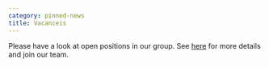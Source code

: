 ```yaml
---
category: pinned-news
title: Vacanceis
---
```


Please have a look at open positions in our group.
See [here](../vacancies) for more details and join our team.
